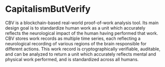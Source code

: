 # CapitalismButVerify
CBV is a blockchain-based real-world proof-of-work analysis tool. Its main design goal is to standardize human work as a unit which accurately reflects the neurological impact of the human having performed that work. CBV stores work records as multiple time series, each reflecting a neurological recording of various regions of the brain responsible for different actions. This work record is cryptographically verifiable, auditable, and can be analyzed to return a unit which accurately reflects mental and physical work performed, and is standardized across all humans.
